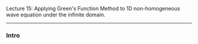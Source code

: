 Lecture 15: 
Applying Green's Function Method to 1D non-homogeneous wave equation under the infinite domain. 


--- 
### **Intro**


